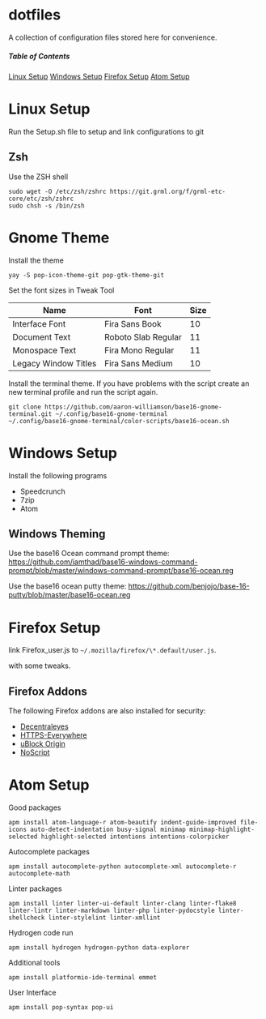 # dotfiles

A collection of configuration files stored here for convenience.

##### Table of Contents
[Linux Setup](<#Linux Setup>)
[Windows Setup](<#Windows Setup>)
[Firefox Setup](<#Firefox Setup>)
[Atom Setup](<#Atom Setup>)

# Linux Setup

Run the Setup.sh file to setup and link configurations to git

## Zsh

Use the ZSH shell

    sudo wget -O /etc/zsh/zshrc https://git.grml.org/f/grml-etc-core/etc/zsh/zshrc
    sudo chsh -s /bin/zsh

# Gnome Theme

Install the theme

    yay -S pop-icon-theme-git pop-gtk-theme-git

Set the font sizes in Tweak Tool

| Name                 | Font                | Size |
| -------------------- | ------------------- | ---- |
| Interface Font       | Fira Sans Book      | 10   |
| Document Text        | Roboto Slab Regular | 11   |
| Monospace Text       | Fira Mono Regular   | 11   |
| Legacy Window Titles | Fira Sans Medium    | 10   |

Install the terminal theme. If you have problems with the script create an new terminal profile and run the script again.

    git clone https://github.com/aaron-williamson/base16-gnome-terminal.git ~/.config/base16-gnome-terminal
    ~/.config/base16-gnome-terminal/color-scripts/base16-ocean.sh

# Windows Setup

Install the following programs

-   Speedcrunch
-   7zip
-   Atom

## Windows Theming

Use the base16 Ocean command prompt theme: <https://github.com/iamthad/base16-windows-command-prompt/blob/master/windows-command-prompt/base16-ocean.reg>

Use the base16 ocean putty theme: <https://github.com/benjojo/base-16-putty/blob/master/base16-ocean.reg>

# Firefox Setup

link Firefox_user.js to `~/.mozilla/firefox/\*.default/user.js`.

<!-- Based upon [This](https://github.com/pyllyukko/user.js) user.js file -->

with some tweaks.

## Firefox Addons

The following Firefox addons are also installed for security:

-   [Decentraleyes](https://addons.mozilla.org/en-US/firefox/addon/decentraleyes/)
-   [HTTPS-Everywhere](https://addons.mozilla.org/en-US/firefox/addon/https-everywhere/)
-   [uBlock Origin](https://addons.mozilla.org/en-US/firefox/addon/ublock-origin/)
-   [NoScript](https://addons.mozilla.org/en-US/firefox/addon/noscript/?src=search)

# Atom Setup

Good packages

    apm install atom-language-r atom-beautify indent-guide-improved file-icons auto-detect-indentation busy-signal minimap minimap-highlight-selected highlight-selected intentions intentions-colorpicker

Autocomplete packages

    apm install autocomplete-python autocomplete-xml autocomplete-r autocomplete-math

Linter packages

    apm install linter linter-ui-default linter-clang linter-flake8 linter-lintr linter-markdown linter-php linter-pydocstyle linter-shellcheck linter-stylelint linter-xmllint

Hydrogen code run

    apm install hydrogen hydrogen-python data-explorer

Additional tools

    apm install platformio-ide-terminal emmet

User Interface

    apm install pop-syntax pop-ui
